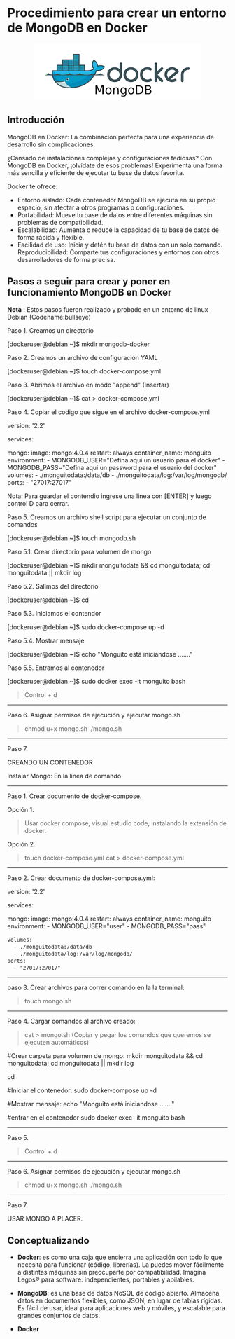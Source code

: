 <h1><strong>Procedimiento para crear un entorno de MongoDB en Docker</strong></h1>
<p align="center">
    <img src="./extras/docker_mongodb.png" alt="Imagen de MongoDB y Docker"  />
</p>

<h2>Introducción</h2>
<p>MongoDB en Docker: La combinación perfecta para una experiencia de desarrollo sin complicaciones.</p>

<p>¿Cansado de instalaciones complejas y configuraciones tediosas? Con MongoDB en Docker, ¡olvídate de esos problemas! Experimenta una forma más sencilla y eficiente de ejecutar tu base de datos favorita.</p>

<p>Docker te ofrece:<p>

<p>
<ul>
<li>Entorno aislado: Cada contenedor MongoDB se ejecuta en su propio espacio, sin afectar a otros programas o     configuraciones.</li>
<li>Portabilidad: Mueve tu base de datos entre diferentes máquinas sin problemas de compatibilidad.</li>
<li>Escalabilidad: Aumenta o reduce la capacidad de tu base de datos de forma rápida y flexible.</li>
<li>Facilidad de uso: Inicia y detén tu base de datos con un solo comando.</li>
</li>Reproducibilidad: Comparte tus configuraciones y entornos con otros desarrolladores de forma precisa.</li>
</ul></p>

<h2>Pasos a seguir para crear y poner en funcionamiento MongoDB en Docker</h2>
<p><b>Nota</b> : Estos pasos fueron realizado y probado en un entorno de linux Debian (Codename:bullseye)</p>

<p>Paso 1. Creamos un directorio</p> 
<p>[dockeruser@debian ~]$ mkdir mongodb-docker</p> 

<p>Paso 2. Creamos un archivo de configuración YAML</p>
<p>[dockeruser@debian ~]$ touch docker-compose.yml</p>

<p>Paso 3. Abrimos el archivo en modo "append" (Insertar)</p>
<p>[dockeruser@debian ~]$ cat > docker-compose.yml</p>

<p>Paso 4. Copiar el codigo que sigue en el archivo docker-compose.yml</p>
<p>version: '2.2'

services:

  mongo:
    image: mongo:4.0.4
    restart: always
    container_name: monguito
    environment:
      - MONGODB_USER="Defina aqui un usuario para el docker"
      - MONGODB_PASS="Defina aqui un password para el usuario del docker"
    volumes:
      - ./monguitodata:/data/db
      - ./monguitodata/log:/var/log/mongodb/
    ports:
      - "27017:27017"</p>

<p></p>
<p></p>

<p></p>
<p></p>



 






Nota: Para guardar el contendio ingrese una linea con [ENTER] y luego control D para cerrar.

Paso 5. Creamos un archivo shell script para ejecutar un conjunto de comandos

[dockeruser@debian ~]$ touch mongodb.sh

Paso 5.1. Crear directorio para volumen de mongo

[dockeruser@debian ~]$ mkdir monguitodata && cd monguitodata; cd monguitodata || mkdir log

Paso 5.2. Salimos del directorio

[dockeruser@debian ~]$ cd

Paso 5.3. Iniciamos el contendor

[dockeruser@debian ~]$ sudo docker-compose up -d

Paso 5.4. Mostrar mensaje

[dockeruser@debian ~]$  echo "Monguito está iniciandose ......."

Paso 5.5. Entramos al contenedor

[dockeruser@debian ~]$ sudo docker exec -it monguito bash

> Control + d
_________________________________________________________
Paso 6. Asignar permisos de ejecución y ejecutar mongo.sh
> chmod u+x mongo.sh
> ./mongo.sh 
_______
Paso 7. 




CREANDO UN CONTENEDOR

Instalar Mongo: 
En la línea de comando.
____________________________________________________________
Paso 1. Crear documento de docker-compose.

Opción 1.

> Usar docker compose, visual estudio code, instalando la extensión de docker.

Opción 2.

> touch docker-compose.yml
> cat > docker-compose.yml
_____________________________________________
Paso 2. Crear documento de docker-compose.yml:

version: '2.2'

services:

  mongo:
    image: mongo:4.0.4
    restart: always
    container_name: monguito
    environment:
      - MONGODB_USER="user"
      - MONGODB_PASS="pass"	
      
    volumes:
      - ./monguitodata:/data/db
      - ./monguitodata/log:/var/log/mongodb/
    ports:
      - "27017:27017"
    
____________________________________________________________
paso 3. Crear archivos para correr comando en la la terminal:

> touch mongo.sh
__________________________________________
Paso 4. Cargar comandos al archivo creado:

> cat > mongo.sh   	(Copiar y pegar los comandos que queremos se ejecuten automáticos)

#Crear carpeta para volumen de mongo:
mkdir monguitodata && cd monguitodata; cd monguitodata || mkdir log

cd

#Iniciar el contenedor:
sudo docker-compose up -d

#Mostrar mensaje:
echo "Monguito está iniciandose ......."

#entrar en el contenedor
sudo docker exec -it monguito bash

_______
Paso 5.

> Control + d
_________________________________________________________
Paso 6. Asignar permisos de ejecución y ejecutar mongo.sh
> chmod u+x mongo.sh
> ./mongo.sh 
_______
Paso 7. 

USAR MONGO A PLACER.

<h2><strong>Conceptualizando</strong></h2>
<!-- Seccion de conceptos -->

<div>
  <ul>
    <li><p><strong>Docker</strong>: es como una caja que encierra una aplicación con todo lo que necesita para funcionar (código, librerías). La puedes mover fácilmente a distintas máquinas sin preocuparte por compatibilidad. Imagina Legos® para software: independientes, portables y apilables.</p></li>
    <li><p><strong>MongoDB</strong>: es una base de datos NoSQL de código abierto. Almacena datos en documentos flexibles, como JSON, en lugar de tablas rígidas. Es fácil de usar, ideal para aplicaciones web y móviles, y escalable para grandes conjuntos de datos.</p></li>
    <li><p><strong>Docker</strong></p></li>
  </ul>
</div>